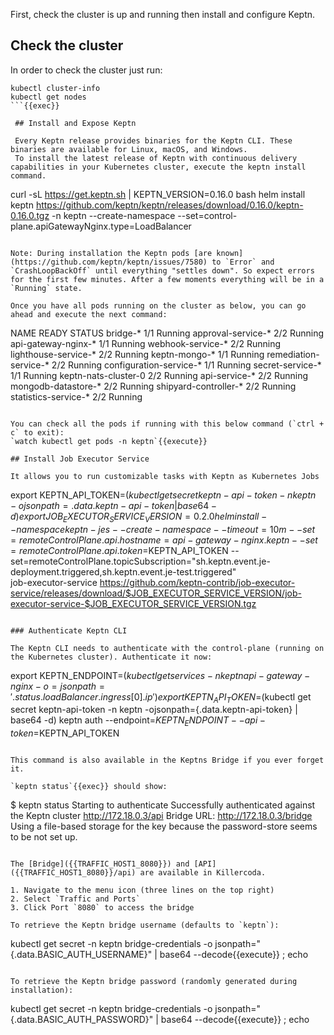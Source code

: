 
First, check the cluster is up and running then install and configure Keptn.

## Check the cluster

In order to check the cluster just run:

```
kubectl cluster-info
kubectl get nodes
```{{exec}}

 ## Install and Expose Keptn

 Every Keptn release provides binaries for the Keptn CLI. These binaries are available for Linux, macOS, and Windows.
 To install the latest release of Keptn with continuous delivery capabilities in your Kubernetes cluster, execute the keptn install command.

```
curl -sL https://get.keptn.sh | KEPTN_VERSION=0.16.0 bash
helm install keptn https://github.com/keptn/keptn/releases/download/0.16.0/keptn-0.16.0.tgz -n keptn --create-namespace --set=control-plane.apiGatewayNginx.type=LoadBalancer
```{{exec}}

Note: During installation the Keptn pods [are known](https://github.com/keptn/keptn/issues/7580) to `Error` and `CrashLoopBackOff` until everything "settles down". So expect errors for the first few minutes. After a few moments everything will be in a `Running` state.

Once you have all pods running on the cluster as below, you can go ahead and execute the next command:
```
NAME                         READY   STATUS
bridge-*                     1/1     Running
approval-service-*           2/2     Running
api-gateway-nginx-*          1/1     Running
webhook-service-*            2/2     Running
lighthouse-service-*         2/2     Running
keptn-mongo-*                1/1     Running
remediation-service-*        2/2     Running
configuration-service-*      1/1     Running
secret-service-*             1/1     Running
keptn-nats-cluster-0         2/2     Running
api-service-*                2/2     Running
mongodb-datastore-*          2/2     Running
shipyard-controller-*        2/2     Running
statistics-service-*         2/2     Running
```

You can check all the pods if running with this below command (`ctrl + c` to exit):
`watch kubectl get pods -n keptn`{{execute}}

## Install Job Executor Service

It allows you to run customizable tasks with Keptn as Kubernetes Jobs

```
export KEPTN_API_TOKEN=$(kubectl get secret keptn-api-token -n keptn -ojsonpath={.data.keptn-api-token} | base64 -d)
export JOB_EXECUTOR_SERVICE_VERSION=0.2.0
helm install --namespace keptn-jes --create-namespace --timeout=10m --set=remoteControlPlane.api.hostname=api-gateway-nginx.keptn --set=remoteControlPlane.api.token=$KEPTN_API_TOKEN --set=remoteControlPlane.topicSubscription="sh.keptn.event.je-deployment.triggered\,sh.keptn.event.je-test.triggered" \
job-executor-service https://github.com/keptn-contrib/job-executor-service/releases/download/$JOB_EXECUTOR_SERVICE_VERSION/job-executor-service-$JOB_EXECUTOR_SERVICE_VERSION.tgz
```{{execute}}

### Authenticate Keptn CLI

The Keptn CLI needs to authenticate with the control-plane (running on the Kubernetes cluster). Authenticate it now:

```
export KEPTN_ENDPOINT=$(kubectl get services -n keptn api-gateway-nginx -o=jsonpath='{.status.loadBalancer.ingress[0].ip}')
export KEPTN_API_TOKEN=$(kubectl get secret keptn-api-token -n keptn -ojsonpath={.data.keptn-api-token} | base64 -d)
keptn auth --endpoint=$KEPTN_ENDPOINT --api-token=$KEPTN_API_TOKEN
```{{execute}}

This command is also available in the Keptns Bridge if you ever forget it.

`keptn status`{{exec}} should show:

```
$ keptn status
Starting to authenticate
Successfully authenticated against the Keptn cluster http://172.18.0.3/api
Bridge URL: http://172.18.0.3/bridge
Using a file-based storage for the key because the password-store seems to be not set up.
```

The [Bridge]({{TRAFFIC_HOST1_8080}}) and [API]({{TRAFFIC_HOST1_8080}}/api) are available in Killercoda.

1. Navigate to the menu icon (three lines on the top right)
2. Select `Traffic and Ports`
3. Click Port `8080` to access the bridge

To retrieve the Keptn bridge username (defaults to `keptn`):

```
kubectl get secret -n keptn bridge-credentials -o jsonpath="{.data.BASIC_AUTH_USERNAME}" | base64 --decode{{execute}} ; echo
```

To retrieve the Keptn bridge password (randomly generated during installation):
```
kubectl get secret -n keptn bridge-credentials -o jsonpath="{.data.BASIC_AUTH_PASSWORD}" | base64 --decode{{execute}} ; echo
```
